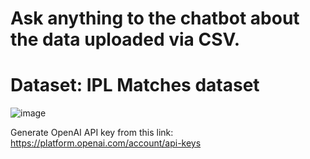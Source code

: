 
# Ask anything to the chatbot about the data uploaded via CSV.

# Dataset: IPL Matches dataset

![image](https://github.com/Ashutosh9110/Use_CSV_Chainlit-OpenAI/assets/113494449/70623dd3-eff3-4e6d-be1d-cd824c8d45db)

Generate OpenAI API key from this link: https://platform.openai.com/account/api-keys
